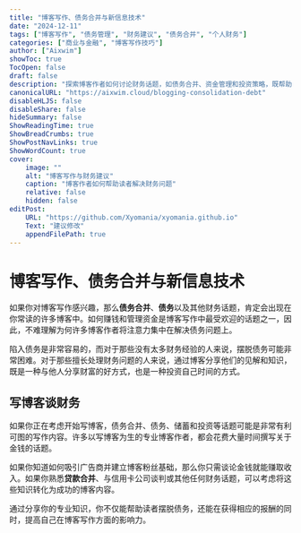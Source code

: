 ```yaml
---
title: "博客写作、债务合并与新信息技术"
date: "2024-12-11"
tags: ["博客写作", "债务管理", "财务建议", "债务合并", "个人财务"]
categories: ["商业与金融", "博客写作技巧"]
author: ["Aixwim"]
showToc: true
TocOpen: false
draft: false
description: "探索博客作者如何讨论财务话题，如债务合并、资金管理和投资策略，既帮助他人又能盈利。"
canonicalURL: "https://aixwim.cloud/blogging-consolidation-debt"
disableHLJS: false
disableShare: false
hideSummary: false
ShowReadingTime: true
ShowBreadCrumbs: true
ShowPostNavLinks: true
ShowWordCount: true
cover:
    image: ""
    alt: "博客写作与财务建议"
    caption: "博客作者如何帮助读者解决财务问题"
    relative: false
    hidden: false
editPost:
    URL: "https://github.com/Xyomania/xyomania.github.io"
    Text: "建议修改"
    appendFilePath: true
---
```


# 博客写作、债务合并与新信息技术

如果你对博客写作感兴趣，那么**债务合并**、**债务**以及其他财务话题，肯定会出现在你常读的许多博客中。如何赚钱和管理资金是博客写作中最受欢迎的话题之一，因此，不难理解为何许多博客作者将注意力集中在解决债务问题上。

陷入债务是非常容易的，而对于那些没有太多财务经验的人来说，摆脱债务可能非常困难。对于那些擅长处理财务问题的人来说，通过博客分享他们的见解和知识，既是一种与他人分享财富的好方式，也是一种投资自己时间的方式。

## 写博客谈财务

如果你正在考虑开始写博客，债务合并、债务、储蓄和投资等话题可能是非常有利可图的写作内容。许多以写博客为生的专业博客作者，都会花费大量时间撰写关于金钱的话题。

如果你知道如何吸引广告商并建立博客粉丝基础，那么你只需谈论金钱就能赚取收入。如果你熟悉**贷款合并**、与信用卡公司谈判或其他任何财务话题，可以考虑将这些知识转化为成功的博客内容。

通过分享你的专业知识，你不仅能帮助读者摆脱债务，还能在获得相应的报酬的同时，提高自己在博客写作方面的影响力。
